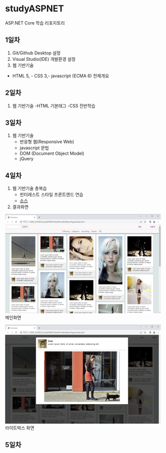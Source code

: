 # studyASPNET
ASP.NET Core 학습 리포지토리

## 1일차
1. Git/Github Desktop 설정
2. Visual Studio(IDE) 개발환경 설정
3. 웹 기반기술
  - HTML 5,  - CSS 3,- javascript (ECMA 6) 전체개요
  

## 2일차
1. 웹 기반기술
  -HTML 기본태그
  -CSS 전반학습
  


## 3일차
1. 웹 기반기술
    - 반응형 웹(Responsive Web)
	- javascript 문법
	- DOM (Document Object Model)
	- jQuery

## 4일차

1. 웹 기반기술 총복습
   - 핀터레스트 스타일 프론트엔드 연습
   - [소스](https://github.com/youngjea-Choi/studyASPNET/tree/main/Day04/FrontEndExec/Pages)
2. 결과화면


![메인화며](https://raw.githubusercontent.com/youngjea-Choi/studyASPNET/main/images/html_screen01.png)   
메인화면 

![라이트박스 화면](https://raw.githubusercontent.com/youngjea-Choi/studyASPNET/main/images/html_screen02.png)
라이트박스 화면
   

## 5일차
